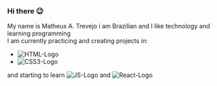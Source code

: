 ### Hi there 😉

My name is Matheus A. Trevejo i am Brazilian and I like technology and learning programming 
<br>
I am currently practicing and creating projects in:
- <img src="https://img.shields.io/badge/HTML5-E34F26?style=for-the-badge&logo=html5&logoColor=white" alt="HTML-Logo"/>
- <img src="https://img.shields.io/badge/CSS3-1572B6?style=for-the-badge&logo=css3&logoColor=white" alt="CSS3-Logo"/> 

 and starting to learn <img src="https://img.shields.io/badge/JavaScript-F7DF1E?style=for-the-badge&logo=javascript&logoColor=black" alt="JS-Logo"/> and <img src="https://img.shields.io/badge/React-20232A?style=for-the-badge&logo=react&logoColor=61DAFB" alt="React-Logo"/>
